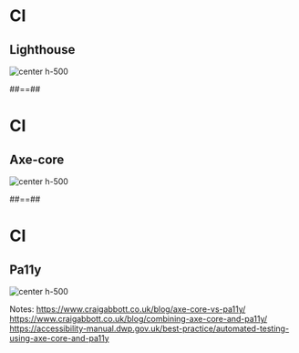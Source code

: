 

# CI

## Lighthouse

![](./assets/images/lighthouse.svg 'center h-500')


##==##




# CI

## Axe-core

![](./assets/images/axe.png 'center h-500')


##==##




# CI

## Pa11y

![](./assets/images/pa11y.png 'center h-500')

Notes:
https://www.craigabbott.co.uk/blog/axe-core-vs-pa11y/
https://www.craigabbott.co.uk/blog/combining-axe-core-and-pa11y/
https://accessibility-manual.dwp.gov.uk/best-practice/automated-testing-using-axe-core-and-pa11y
